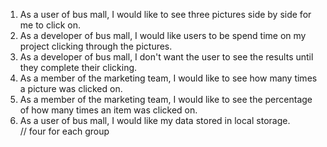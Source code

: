 1. As a user of bus mall, I would like to see three pictures side by side for me to click on.<br>
1. As a developer of bus mall, I would like users to be spend time on my project clicking through the pictures.<br>
1. As a developer of bus mall, I don't want the user to see the results until they complete their clicking.<br>
1. As a member of the marketing team, I would like to see how many times a picture was clicked on.<br>
1. As a member of the marketing team, I would like to see the percentage of how many times an item was clicked on.<br>
1. As a user of bus mall, I would like my data stored in local storage.<br>
// four for each group